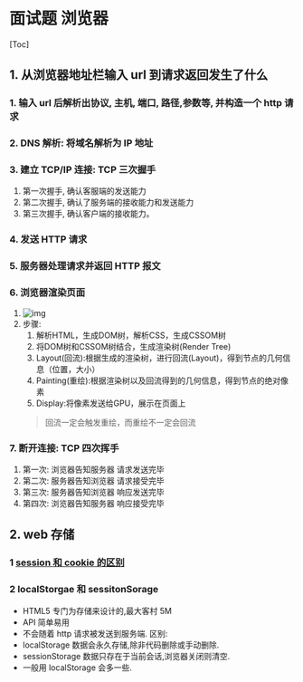 # 面试题 浏览器

[Toc]

## 1. 从浏览器地址栏输入 url 到请求返回发生了什么

### 1. 输入 url 后解析出协议, 主机, 端口, 路径,参数等, 并构造一个 http 请求

### 2. DNS 解析: 将域名解析为 IP 地址

### 3. 建立 TCP/IP 连接: TCP 三次握手

1. 第一次握手, 确认客服端的发送能力
2. 第二次握手, 确认了服务端的接收能力和发送能力
3. 第三次握手, 确认客户端的接收能力。

### 4. 发送 HTTP 请求

### 5. 服务器处理请求并返回 HTTP 报文

### 6. 浏览器渲染页面

1. ![img](../../../ToDo/media/16790396058842/16790405384247.jpg)
2. 步骤:
    1. 解析HTML，生成DOM树，解析CSS，生成CSSOM树
    2. 将DOM树和CSSOM树结合，生成渲染树(Render Tree)
    3. Layout(回流):根据生成的渲染树，进行回流(Layout)，得到节点的几何信息（位置，大小）
    4. Painting(重绘):根据渲染树以及回流得到的几何信息，得到节点的绝对像素
    5. Display:将像素发送给GPU，展示在页面上
    >回流一定会触发重绘，而重绘不一定会回流

### 7. 断开连接: TCP 四次挥手

1. 第一次: 浏览器告知服务器 请求发送完毕
2. 第二次: 服务器告知浏览器 请求接受完毕
3. 第三次: 服务器告知浏览器 响应发送完毕
4. 第四次: 浏览器告知服务器 响应接受完毕

## 2. web 存储

### 1 [session 和 cookie 的区别](../Node/session和cookie的区别.md)

### 2 localStorgae 和 sessitonSorage

* HTML5 专门为存储来设计的,最大客村 5M
* API 简单易用
* 不会随着 http 请求被发送到服务端.
区别:
* localStorage 数据会永久存储,除非代码删除或手动删除.
* sessionStorage 数据只存在于当前会话,浏览器关闭则清空.
* 一般用 localStorage 会多一些.
